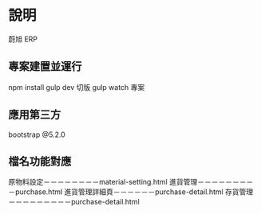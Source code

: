 # 說明
蔚旭 ERP

## 專案建置並運行
npm install
gulp dev 切版
gulp watch 專案

## 應用第三方
bootstrap @5.2.0

## 檔名功能對應
原物料設定－－－－－－－－material-setting.html
進貨管理－－－－－－－－－purchase.html
進貨管理詳細頁－－－－－－purchase-detail.html
存貨管理－－－－－－－－－purchase-detail.html